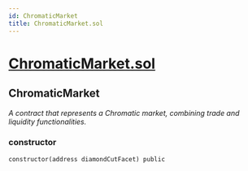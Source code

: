 ```yaml
---
id: ChromaticMarket
title: ChromaticMarket.sol
---
```

# [ChromaticMarket.sol](https://github.com/chromatic-protocol/contracts/tree/main/contracts/core/ChromaticMarket.sol)

## ChromaticMarket

_A contract that represents a Chromatic market, combining trade and liquidity functionalities._

### constructor

```solidity
constructor(address diamondCutFacet) public
```

